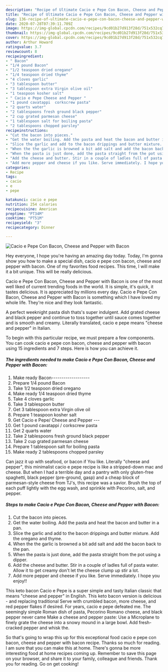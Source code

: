 ```yaml
---
description: "Recipe of Ultimate Cacio e Pepe Con Bacon, Cheese and Pepper with Bacon"
title: "Recipe of Ultimate Cacio e Pepe Con Bacon, Cheese and Pepper with Bacon"
slug: 136-recipe-of-ultimate-cacio-e-pepe-con-bacon-cheese-and-pepper-with-bacon
date: 2020-07-28T07:39:11.709Z
image: https://img-global.cpcdn.com/recipes/9cd01b27d913f28d/751x532cq70/cacio-e-pepe-con-bacon-cheese-and-pepper-with-bacon-recipe-main-photo.jpg
thumbnail: https://img-global.cpcdn.com/recipes/9cd01b27d913f28d/751x532cq70/cacio-e-pepe-con-bacon-cheese-and-pepper-with-bacon-recipe-main-photo.jpg
cover: https://img-global.cpcdn.com/recipes/9cd01b27d913f28d/751x532cq70/cacio-e-pepe-con-bacon-cheese-and-pepper-with-bacon-recipe-main-photo.jpg
author: Arthur Howard
ratingvalue: 3.7
reviewcount: 8
recipeingredient:
- " Bacon"
- "1/4 pound Bacon"
- "1/2 teaspoon dried oregano"
- "1/4 teaspoon dried thyme"
- "4 cloves garlic"
- "3 tablespoon butter"
- "3 tablespoon extra Virgin olive oil"
- "1 teaspoon kosher salt"
- " Cacio e Pepe Cheese and Pepper "
- "1 pound cavatappi  corkscrew pasta"
- "2 quarts water"
- "2 tablespoons fresh ground black pepper"
- "2 cup grated parmesan cheese"
- "1 tablespoon salt for boiling pasta"
- "2 tablespoons chopped parsley"
recipeinstructions:
- "Cut the bacon into pieces."
- "Get the water boiling. Add the pasta and heat the bacon and butter in a pan."
- "Slice the garlic and add to the bacon drippings and butter mixture. Add the oregano and thyme."
- "When the the garlic is browned a bit add salt and add the bacon back to the pan."
- "When the pasta is just done, add the pasta straight from the pot using a dipper."
- "Add the cheese and butter. Stir in a couple of ladles full of pasta water. Allow it to get creamy don&#39;t let the cheese clump up stir a lot."
- "Add more pepper and cheese if you like. Serve immediately. I hope you enjoy!!"
categories:
- Recipe
tags:
- cacio
- e
- pepe

katakunci: cacio e pepe 
nutrition: 254 calories
recipecuisine: American
preptime: "PT34M"
cooktime: "PT51M"
recipeyield: "3"
recipecategory: Dinner

---
```



![Cacio e Pepe Con Bacon, Cheese and Pepper with Bacon](https://img-global.cpcdn.com/recipes/9cd01b27d913f28d/751x532cq70/cacio-e-pepe-con-bacon-cheese-and-pepper-with-bacon-recipe-main-photo.jpg)

Hey everyone, I hope you're having an amazing day today. Today, I'm gonna show you how to make a special dish, cacio e pepe con bacon, cheese and pepper with bacon. One of my favorites food recipes. This time, I will make it a bit unique. This will be really delicious.

Cacio e Pepe Con Bacon, Cheese and Pepper with Bacon is one of the most well liked of current trending foods in the world. It is simple, it's quick, it tastes delicious. It is appreciated by millions every day. Cacio e Pepe Con Bacon, Cheese and Pepper with Bacon is something which I have loved my whole life. They're nice and they look fantastic.

A perfect weeknight pasta dish thats&#39;s super indulgent. Add grated cheese and black pepper and continue to toss together until sauce comes together and is smooth and creamy. Literally translated, cacio e pepe means &#34;cheese and pepper&#34; in Italian.


To begin with this particular recipe, we must prepare a few components. You can cook cacio e pepe con bacon, cheese and pepper with bacon using 15 ingredients and 7 steps. Here is how you can achieve it.

<!--inarticleads1-->

##### The ingredients needed to make Cacio e Pepe Con Bacon, Cheese and Pepper with Bacon:

1. Make ready  Bacon-------------------
1. Prepare 1/4 pound Bacon
1. Take 1/2 teaspoon dried oregano
1. Make ready 1/4 teaspoon dried thyme
1. Take 4 cloves garlic
1. Take 3 tablespoon butter
1. Get 3 tablespoon extra Virgin olive oil
1. Prepare 1 teaspoon kosher salt
1. Get  Cacio e Pepe/ Cheese and Pepper ---
1. Get 1 pound cavatappi / corkscrew pasta
1. Get 2 quarts water
1. Take 2 tablespoons fresh ground black pepper
1. Take 2 cup grated parmesan cheese
1. Prepare 1 tablespoon salt for boiling pasta
1. Make ready 2 tablespoons chopped parsley


Can jazz it up with seafood, or bacon if You like. Literally &#34;cheese and pepper&#34;, this minimalist cacio e pepe recipe is like a stripped-down mac and cheese. But when I had a terrible day and a pantry with only gluten-free spaghetti, black pepper (pre-ground, gasp) and a cheap block of parmesan-style cheese from TJ&#39;s, this recipe was a savior. Brush the top of each puff lightly with the egg wash, and sprinkle with Pecorino, salt, and pepper. 

<!--inarticleads2-->

##### Steps to make Cacio e Pepe Con Bacon, Cheese and Pepper with Bacon:

1. Cut the bacon into pieces.
1. Get the water boiling. Add the pasta and heat the bacon and butter in a pan.
1. Slice the garlic and add to the bacon drippings and butter mixture. Add the oregano and thyme.
1. When the the garlic is browned a bit add salt and add the bacon back to the pan.
1. When the pasta is just done, add the pasta straight from the pot using a dipper.
1. Add the cheese and butter. Stir in a couple of ladles full of pasta water. Allow it to get creamy don&#39;t let the cheese clump up stir a lot.
1. Add more pepper and cheese if you like. Serve immediately. I hope you enjoy!!


This keto bacon Cacio e Pepe is a super simple and tasty Italian classic that means &#34;cheese and pepper&#34; in English. This keto bacon version is delicious - and replacing traditional Serve with crumbled bacon, more cheese, and red pepper flakes if desired. For years, cacio e pepe defeated me. The seemingly simple Roman dish of pasta, Pecorino Romano cheese, and black pepper never came Make a cheese and pepper paste: Use a Microplane to finely grate the cheese into a snowy mound in a large bowl. Add fresh-cracked pepper and whisk the. 

So that's going to wrap this up for this exceptional food cacio e pepe con bacon, cheese and pepper with bacon recipe. Thanks so much for reading. I am sure that you can make this at home. There's gonna be more interesting food at home recipes coming up. Remember to save this page on your browser, and share it to your family, colleague and friends. Thank you for reading. Go on get cooking!

